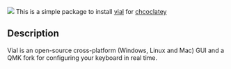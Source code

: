 [![](https://img.shields.io/chocolatey/v/vial-kb.svg?color=red&label=vial-kb)](https://chocolatey.org/packages/vial-kb)
This is a simple package to install [vial](https://get.vial.today/) for [chcoclatey](https://chocolatey.org/)

## Description
Vial is an open-source cross-platform (Windows, Linux and Mac) GUI and a QMK fork for configuring your keyboard in real time.
